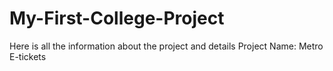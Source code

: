 # My-First-College-Project
Here is all the information about the project and details 
<be>
Project Name: Metro E-tickets 
